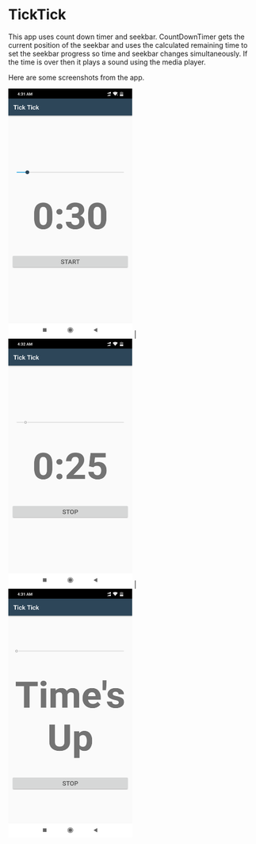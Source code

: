 # TickTick

This app uses count down timer and seekbar. CountDownTimer gets the current position of the seekbar and uses the calculated remaining time 
to set the seekbar progress so time and seekbar changes simultaneously. If the time is over then it plays a sound using the media player.

Here are some screenshots from the app.



<img src="Screenshot_2020-11-06-04-31-27-428_com.example.ticktick.png" height="500" width="250"> |
<img src="Screenshot_2020-11-06-04-32-32-212_com.example.ticktick.png" height="500" width="250"> |
<img src="Screenshot_2020-11-06-04-31-32-586_com.example.ticktick.png" height="500" width="250">

